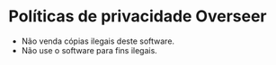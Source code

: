 # Políticas de privacidade Overseer

- Não venda cópias ilegais deste software.
- Não use o software para fins ilegais.
